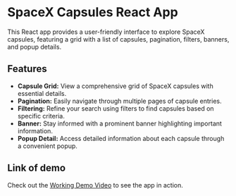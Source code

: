 # SpaceX Capsules React App

This React app provides a user-friendly interface to explore SpaceX capsules, featuring a grid with a list of capsules, pagination, filters, banners, and popup details.

## Features

- **Capsule Grid:** View a comprehensive grid of SpaceX capsules with essential details.
- **Pagination:** Easily navigate through multiple pages of capsule entries.
- **Filtering:** Refine your search using filters to find capsules based on specific criteria.
- **Banner:** Stay informed with a prominent banner highlighting important information.
- **Popup Detail:** Access detailed information about each capsule through a convenient popup.

## Link of demo
Check out the [Working Demo Video](https://drive.google.com/file/d/your-demo-video-id/view](https://drive.google.com/file/d/14CMzshToRtzhIRD7efZDN6gMyVGJzkNE/view)https://drive.google.com/file/d/14CMzshToRtzhIRD7efZDN6gMyVGJzkNE/view) to see the app in action.
